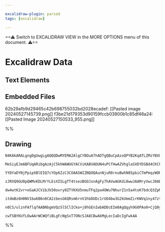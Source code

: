 ```yaml
---

excalidraw-plugin: parsed
tags: [excalidraw]

---
```

==⚠  Switch to EXCALIDRAW VIEW in the MORE OPTIONS menu of this document. ⚠==


# Excalidraw Data
## Text Elements
## Embedded Files
62b29afb9d29465c42b698755032bd2028ecadef: [[Pasted image 20240527145739.png]]
f3be21d179353d90159fccb03900b1c85df46a24: [[Pasted Image 20240527150533_955.png]]

%%
## Drawing
```compressed-json
N4KAkARALgngDgUwgLgAQQQDwMYEMA2AlgCYBOuA7hADTgQBuCpAzoQPYB2KqATLZMzYBXUtiRoIACyhQ4zZAHoFAc0JRJQgEYA6bGwC2CgF7N6hbEcK4OCtptbErHALRY8RMpWdx8Q1TdIEfARcZgRmBShcZQUebTiAZho6IIR9BA4oZm4AbXAwUDAi6HhxdEJ9aKR+YsYWdi40AE4ayDrWTgA5TjFuAEYmgDYAdmGABiaEgA5B1ohCDmIsbghc

MeSiyEJmABFUqARibgAzAjC5khWAWUGYACViKABVADUN4uPCfHwAZVhglaSXDYDSBd4CKCkNgAawQAHUSOp+nNmJCYQg/jAARJBB5wRAoX5JBxwtk0H05mw4MC1DB+mMxnNrMpsahGflIJhuM4eABWdmbCB0tDOPqjbQJXlNKZTHgM3lTJpNYYotGwgDCbHwbFIKwAxAzDes5ppgdDlITFprtbqJJDrMxqYFMviKIjJNx+QLipIEIRlNJuJKACza

YYDYaDYNjPpipXBlEIQ7cYOp6ZzC3COAASWIZNQOQAunNjuR0rnuBwhN85pbiCTmPmqzWORBNMJFgBRYLpTL5otzIRwYi4A5HcnhwZTXl8hXDJq8uZEDjQyvV/BLtjYWHj1CnfDnVuo0dCfMQRCLBbKfGfYIViSDHiaHhNXDHTRNYgv4ODXnYYNPoM0rDLy/IJE+X5jDwUwIHgSzHPizDuGUeSbGAFIcuhHKFvkAC+NSFMUsCICsFRVPi7QNP0M5

zJRXQ9GU0pQWMvKDLMrYLEsXISLgfT4tsezBGOJxnAgFy7hAVwAGKdi8wwJAAMryVwcJ0ABaRiSAAip0ACCfTZsMCk3l8vz/GUEC4pcqpQrCCKPB6aB8EeaoYuZKxWUctbCAGDb5hhgpUjSsD0t6kDMqyYUQNxqDOAkP7aCxwYJJGDKDH0PBRnMwqoH0UxjNoU5QX0wZ9GxUYZQmLm2Qg1o6is9ocI6uDOlA+KmtumZCFaWr1Xa5BNU6GRtXMboO

dw4wtK2vr+oGaAJCVibJk50ovry0ZTYKXU5nmuTFq2pa4OWu7NhurZ1n5a4toK7bdcQ3ZpMN/b7YKQ4jsJE5ldOs5TPOi6tsuq5oKdm7bste6iaqJ5nhejgcNeJZfAg97oMcCSaAgPB9MQcaSgkxBNDGUrHNg2CaGMCSE2Mmh9Ng07EMcP64DwwaIchuSYQFmx9NheHgC9qxwHAfyjmUhHQL66QrEQAYjfkDCEAgFAAEJml1PU2vqxzazr7wQNgI

itdmBz6H8NV1ba6B6n0CA2zbesG6QRsm6rnV1hbDUDc1rUO4bw3G2kUmmZirKWVq1ny47ztpGb6L2UiTk1PrfuZAHpuuSHFmeb7Tv+ybdw+cSpLIpHKdQGnADy1LYLSoVJ1HeeB5wUBSUdXw5Vzye56nJtSc3PyEEYZRyvXZdpwAKlgUC6TLjToMExxy8UDc9zHUSkNPTtsBQvq4Cd66j935cm52iy6VvO8hBJLVQlQSdIVC3wABrcGxwzxGVwzR

n0CS/ulznFAflqfAABNbgmVQzSl5ClICko+j8hGEnIwbADDcEIm0AgQgyh9G0PAo0+CjQ8yKPhUuR804FzupdCQdY9YWhIAPIeV0zrFDocQD2aB0EQGVlqCSep1RNH4fwqSUl8R3AQMoasLV9Sdh2DImRwiIB4UPq1WOsIq5QAaE2A+8s4CBDMMIZgABxUg9DB5lBBvLQ66QxGLCYFeNBrYMi4E0MEXckIsFzGwEQOA3B3FiVbBwI6ZQ/GUiEFAZ

cwTSBYKUfLOwAArWCWQfiBLgFcNgSxT7ONcSJA8CBwAkMgLecIaDcIgFwkAA
```
%%